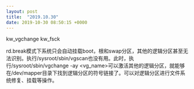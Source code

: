 ```yaml
---
layout: post
title:  "2019.10.30"
date: 2019-10-30 08:50:15 +0000   
---
```


kw_vgchange
kw_fsck

rd.break模式下系统只会自动挂载boot，根和swap分区，其他的逻辑分区甚至无法识别。执行/sysroot/sbin/vgscan也没有用。此时，执行/sysroot/sbin/vgchange -ay <vg_name>可以激活其他的逻辑分区，就能够在/dev/mapper目录下找到逻辑分区的符号链接了。可以对逻辑分区进行文件系统修复、挂载等操作。
